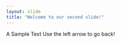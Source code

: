 ```yaml
---
layout: slide
title: "Welcome to our second slide!"
---
```

A Sample Text
Use the left arrow to go back!
